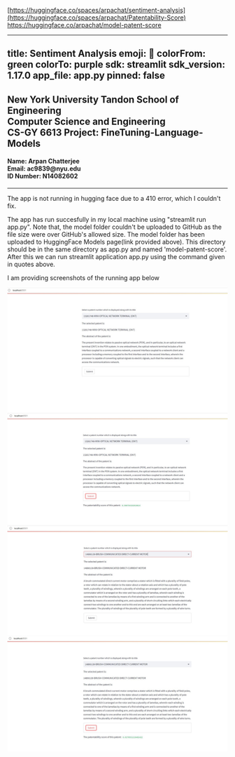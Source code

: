 [https://huggingface.co/spaces/arpachat/sentiment-analysis](https://huggingface.co/spaces/arpachat/Patentability-Score)<br>
https://huggingface.co/arpachat/model-patent-score

---
title: Sentiment Analysis
emoji: 🐢
colorFrom: green
colorTo: purple
sdk: streamlit
sdk_version: 1.17.0
app_file: app.py
pinned: false
---


<h2> New York University Tandon School of Engineering <br> Computer Science and Engineering <br> CS-GY 6613 Project: FineTuning-Language-Models </h2>
<h4>Name: Arpan Chatterjee<br>Email: ac9839@nyu.edu<br>ID Number: N14082602</h4>
<hr>
<p>The app is not running in hugging face due to a 410 error, which I couldn't fix.</p>
<p>The app has run succesfully in my local machine using "streamlit run app.py". Note that, the model folder couldn't be uploaded to GitHub as the file size were over GitHub's allowed size. The model folder has been uploaded to HuggingFace Models page(link provided above). This directory should be in the same directory as app.py and named 'model-patent-score'. After this we can run streamlit application app.py using the command given in quotes above.</p>
<p>I am providing screenshots of the running app below</p>

![Docker SS](p1-ws.jpg)
![Docker SS](p1-s.jpg)
![Docker SS](p2-ws.jpg)
![Docker SS](p2-s.jpg)

